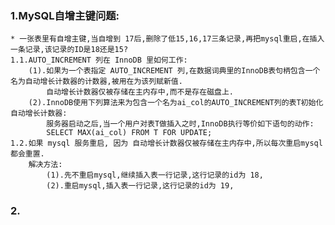 ### 1.MySQL自增主键问题:
    * 一张表里有自增主键,当自增到 17后,删除了低15,16,17三条记录,再把mysql重启,在插入一条记录,该记录的ID是18还是15?
	1.1.AUTO_INCREMENT 列在 InnoDB 里如何工作:
		(1).如果为一个表指定 AUTO_INCREMENT 列,在数据词典里的InnoDB表句柄包含一个名为自动增长计数器的计数器,被用在为该列赋新值.
			自动增长计数器仅被存储在主内存中,而不是存在磁盘上.
		(2).InnoDB使用下列算法来为包含一个名为ai_col的AUTO_INCREMENT列的表T初始化自动增长计数器:
			服务器启动之后,当一个用户对表T做插入之时,InnoDB执行等价如下语句的动作:
			SELECT MAX(ai_col) FROM T FOR UPDATE;
	1.2.如果 mysql 服务重启, 因为 自动增长计数器仅被存储在主内存中,所以每次重启mysql都会重置.
		解决方法:
			(1).先不重启mysql,继续插入表一行记录,这行记录的id为 18,
			(2).重启mysql,插入表一行记录,这行记录的id为 19,

### 2.




